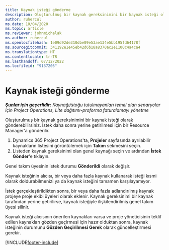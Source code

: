 ```yaml
---
title: Kaynak isteği gönderme
description: Oluşturulmuş bir kaynak gereksinimini bir kaynak isteği olarak gönderebilirsiniz. İstek daha sonra yerine getirilmesi için bir Resource Manager'a gönderilir.
author: ruhercul
ms.date: 10/04/2020
ms.topic: article
ms.reviewer: johnmichalak
ms.author: ruhercul
ms.openlocfilehash: 1e09d92de310dbe09e53ae134e5bb195fd64178f
ms.sourcegitcommit: 341192e1e45eb42d6b18a8370ac2e1100c4a4ca4
ms.translationtype: HT
ms.contentlocale: tr-TR
ms.lasthandoff: 07/12/2022
ms.locfileid: "9137205"
---
```

# <a name="submit-a-resource-request"></a>Kaynak isteği gönderme

_**Şunlar için geçerlidir:** Kaynağı/stoğu tutulmayanları temel alan senaryolar için Project Operations, Lite dağıtımı-proforma faturalamayı yönetme_

Oluşturulmuş bir kaynak gereksinimini bir kaynak isteği olarak gönderebilirsiniz. İstek daha sonra yerine getirilmesi için bir Resource Manager'a gönderilir.

1. Dynamics 365 Project Operations'ta, **Projeler** sayfasında ayrılabilir kaynakların listesini görüntülemek için **Takım** sekmesini seçin. 
2. Listeden kaynak gereksinimi olan genel kaynağı seçin ve ardından **İstek Gönder**'e tıklayın.

Genel takım üyesinin istek durumu **Gönderildi** olarak değişir.

Kaynak isteğinin alıcısı, bir veya daha fazla kaynak kullanarak isteği kısmi olarak doldurabilmenizi ya da kaynak isteğini tamamen karşılayamıyor.

İstek gerçekleştirildikten sonra, bir veya daha fazla adlandırılmış kaynak projeye proje ekibi üyeleri olarak eklenir. Kaynak gereksinimi bir kaynak tarafından yerine getirilirse, kaynak isteğiyle ilişkilendirilmiş genel takım üyesi silinir. 

Kaynak isteği alıcısının önerilen kaynakları varsa ve proje yöneticisinin teklif edilen kaynakları gözden geçirmesi için hazır olduktan sonra, kaynak isteğinin durumunu **Gözden Geçirilmesi Gerek** olarak güncelleştirmesi gerekir.


[!INCLUDE[footer-include](../includes/footer-banner.md)]
